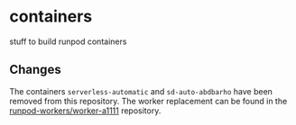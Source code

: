 # containers
stuff to build runpod containers

## Changes

The containers `serverless-automatic` and `sd-auto-abdbarho` have been removed from this repository. The worker replacement can be found in the [runpod-workers/worker-a1111](https://github.com/runpod-workers/worker-a1111) repository.
